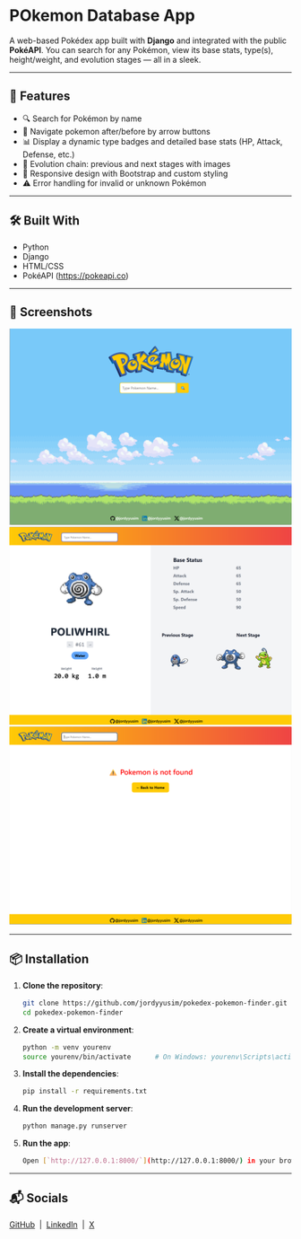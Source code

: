 # POkemon Database App
A web-based Pokédex app built with **Django** and integrated with the public **PokéAPI**. You can search for any Pokémon, view its base stats, type(s), height/weight, and evolution stages — all in a sleek.

---

## 🌟 Features

- 🔍 Search for Pokémon by name
- 🔄 Navigate pokemon after/before by arrow buttons
- 📊 Display a dynamic type badges and detailed base stats (HP, Attack, Defense, etc.)
- 🧬 Evolution chain: previous and next stages with images
- 🎨 Responsive design with Bootstrap and custom styling
- ⚠️ Error handling for invalid or unknown Pokémon

---

## 🛠️ Built With

- Python
- Django
- HTML/CSS
- PokéAPI (https://pokeapi.co)

---

## 📸 Screenshots

![Homepage](pokedex-pokemon-finder/screenshots/homepage.png)
![Resultpage](pokedex-pokemon-finder/screenshots/resultpage.png)
![Error](pokedex-pokemon-finder/screenshots/error.png)

---

## 📦 Installation

1. **Clone the repository**:

    ```bash
    git clone https://github.com/jordyyusim/pokedex-pokemon-finder.git
    cd pokedex-pokemon-finder
    ```

2. **Create a virtual environment**:

    ```bash
    python -m venv yourenv
    source yourenv/bin/activate      # On Windows: yourenv\Scripts\activate
    ```

3. **Install the dependencies**:

    ```bash
    pip install -r requirements.txt
    ```

4. **Run the development server**:

    ```bash
    python manage.py runserver
    ```

5.  **Run the app**:
    ```bash
    Open [`http://127.0.0.1:8000/`](http://127.0.0.1:8000/) in your browser
    ```

---

## 📬 Socials
[GitHub](https://github.com/jordyyusim) &nbsp;|&nbsp;
[LinkedIn](https://linkedin.com/in/jordyyusim) &nbsp;|&nbsp;
[X](https://x.com/jordyyusim)

